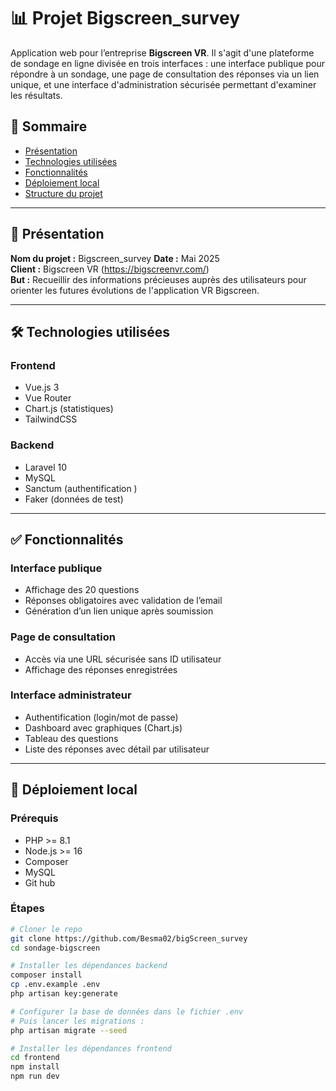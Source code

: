 # 📊 Projet  Bigscreen_survey

Application web pour l’entreprise **Bigscreen VR**. Il s'agit d'une plateforme de sondage en ligne divisée en trois interfaces : une interface publique pour répondre à un sondage,
une page de consultation des réponses via un lien unique, et une interface d'administration sécurisée permettant d'examiner les résultats.

## 🧾 Sommaire

- [Présentation](#présentation)
- [Technologies utilisées](#technologies-utilisées)
- [Fonctionnalités](#fonctionnalités)
- [Déploiement local](#déploiement-local)
- [Structure du projet](#structure-du-projet)


---

## 🧠 Présentation

**Nom du projet :** Bigscreen_survey 
**Date :** Mai 2025  
**Client :** Bigscreen VR (https://bigscreenvr.com/)  
**But :** Recueillir des informations précieuses auprès des utilisateurs pour orienter les futures évolutions de l'application VR Bigscreen.

---

## 🛠 Technologies utilisées

### Frontend
- Vue.js 3
- Vue Router
- Chart.js (statistiques)
- TailwindCSS 

### Backend
- Laravel 10
- MySQL
- Sanctum (authentification )
- Faker (données de test)

---

## ✅ Fonctionnalités

### Interface publique
- Affichage des 20 questions
- Réponses obligatoires avec validation de l’email
- Génération d’un lien unique après soumission

### Page de consultation
- Accès via une URL sécurisée sans ID utilisateur
- Affichage des réponses enregistrées

### Interface administrateur
- Authentification (login/mot de passe)
- Dashboard avec graphiques (Chart.js)
- Tableau des questions
- Liste des réponses avec détail par utilisateur

---

## 🚀 Déploiement local

### Prérequis
- PHP >= 8.1
- Node.js >= 16
- Composer
- MySQL
- Git hub

### Étapes

```bash
# Cloner le repo
git clone https://github.com/Besma02/bigScreen_survey
cd sondage-bigscreen

# Installer les dépendances backend
composer install
cp .env.example .env
php artisan key:generate

# Configurer la base de données dans le fichier .env
# Puis lancer les migrations :
php artisan migrate --seed

# Installer les dépendances frontend
cd frontend
npm install
npm run dev
